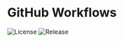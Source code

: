 # GitHub Workflows

![License](https://badgen.net/github/license/timkrebs/github-workflows/)
![Release](https://badgen.net/github/release/timkrebs/github-workflows/)



